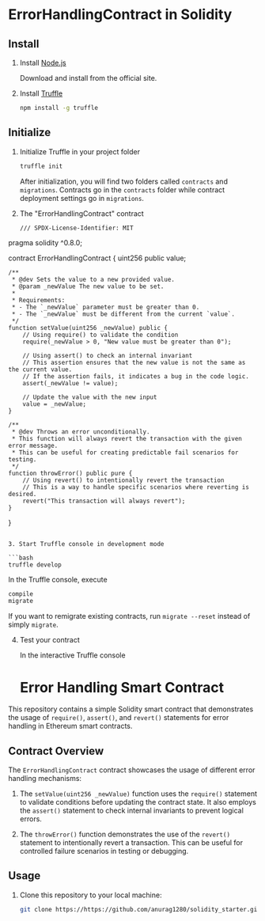 # ErrorHandlingContract in Solidity


## Install

1. Install [Node.js](https://nodejs.org)

   Download and install from the official site.

2. Install [Truffle](https://github.com/trufflesuite/truffle)

   ```bash
   npm install -g truffle
   ```


## Initialize

1. Initialize Truffle in your project folder

   ```bash
   truffle init
   ```

   After initialization, you will find two folders called `contracts` and `migrations`. Contracts go in the `contracts` folder while contract deployment settings go in `migrations`.

2. The "ErrorHandlingContract" contract


   ```solidity
   /// SPDX-License-Identifier: MIT
pragma solidity ^0.8.0;

contract ErrorHandlingContract {
    uint256 public value;

    /**
     * @dev Sets the value to a new provided value.
     * @param _newValue The new value to be set.
     *
     * Requirements:
     * - The `_newValue` parameter must be greater than 0.
     * - The `_newValue` must be different from the current `value`.
     */
    function setValue(uint256 _newValue) public {
        // Using require() to validate the condition
        require(_newValue > 0, "New value must be greater than 0");

        // Using assert() to check an internal invariant
        // This assertion ensures that the new value is not the same as the current value.
        // If the assertion fails, it indicates a bug in the code logic.
        assert(_newValue != value);

        // Update the value with the new input
        value = _newValue;
    }

    /**
     * @dev Throws an error unconditionally.
     * This function will always revert the transaction with the given error message.
     * This can be useful for creating predictable fail scenarios for testing.
     */
    function throwError() public pure {
        // Using revert() to intentionally revert the transaction
        // This is a way to handle specific scenarios where reverting is desired.
        revert("This transaction will always revert");
    }
}
   ```

3. Start Truffle console in development mode

   ```bash
   truffle develop
   ```

   In the Truffle console, execute

   ```bash
   compile
   migrate
   ```
   If you want to remigrate existing contracts, run `migrate --reset` instead of simply `migrate`.

4. Test your contract

   In the interactive Truffle console

   # Error Handling Smart Contract

This repository contains a simple Solidity smart contract that demonstrates the usage of `require()`, `assert()`, and `revert()` statements for error handling in Ethereum smart contracts.

## Contract Overview

The `ErrorHandlingContract` contract showcases the usage of different error handling mechanisms:

1. The `setValue(uint256 _newValue)` function uses the `require()` statement to validate conditions before updating the contract state. It also employs the `assert()` statement to check internal invariants to prevent logical errors.

2. The `throwError()` function demonstrates the use of the `revert()` statement to intentionally revert a transaction. This can be useful for controlled failure scenarios in testing or debugging.

## Usage

1. Clone this repository to your local machine:

   ```bash
   git clone https://https://github.com/anurag1280/solidity_starter.git

